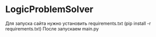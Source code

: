 # LogicProblemSolver

Для запуска сайта нужно установить requirements.txt (pip install -r requirements.txt)
После запускаем main.py






